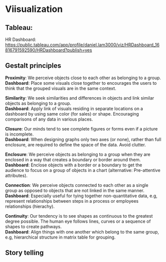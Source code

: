 # Viisualization

## Tableau:
HR Dashboard: https://public.tableau.com/app/profile/daniel.lam3000/viz/HRDashboard_16816791592590/HRDashboard?publish=yes

## Gestalt principles
**Proximity**: We perceive objects close to each other as belonging to a group.
**Dashboard**: Place some visuals close together to encourages the users to think that the grouped visuals are in the same context.<br />

**Similarity**: We seek similarities and differences in objects and link similar objects as belonging to a group.<br />
**Dashboard**: Apply link of visuals residing in separate locations on a dashboard by using same color (for sales) or shape. Encouraging comparisons of any 
data in various places.

**Closure**: Our minds tend to see complete figures or forms even if a picture is incomplete.<br />
**Dashboard**: When designing graphs only two axes (or none), rather than full enclosure, are required to define the space of the data. Avoid clutter.

**Enclosure**: We perceive objects as belonging to a group when they are enclosed in a way that creates a boundary or border around them.<br />
**Dashboard**: Enclose objects with a border or a boundary to get the audience to focus on a group of objects in a chart (alternative: Pre-attentive attributes).

**Connection**: We perceive objects connected to each other as a single group as opposed to objects that are not linked in the same manner.<br />
**Dashboard**: Especially useful for tying together non-quantitative data, e.g, represent relationships between steps in a process or employees relationships (hierachy).

**Continuity**: Our tendency is to see shapes as continuous to the greatest degree possible. The human eye follows lines, curves or a sequence of shapes to create pathways.<br />
**Dashboard**: Align things with one another which belong to the same group, e.g, hierarchical structure in matrix table for grouping. 


## Story telling


